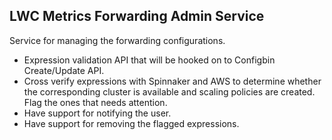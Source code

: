 ## LWC Metrics Forwarding Admin Service

Service for managing the forwarding configurations.

- Expression validation API that will be hooked on to Configbin Create/Update 
  API.
- Cross verify expressions with Spinnaker and AWS to determine whether the 
  corresponding cluster is available and scaling policies are created. Flag 
  the ones that needs attention.
- Have support for notifying the user.
- Have support for removing the flagged expressions.
 